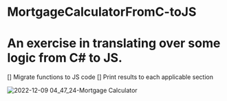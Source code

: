 # MortgageCalculatorFromC-toJS
# An exercise in translating over some logic from C# to JS. 

[] Migrate functions to JS code
[] Print results to each applicable section

![2022-12-09 04_47_24-Mortgage Calculator](https://user-images.githubusercontent.com/97664519/206561875-f3e28b8b-eee9-4841-8b4b-a63b5510eda4.png)

